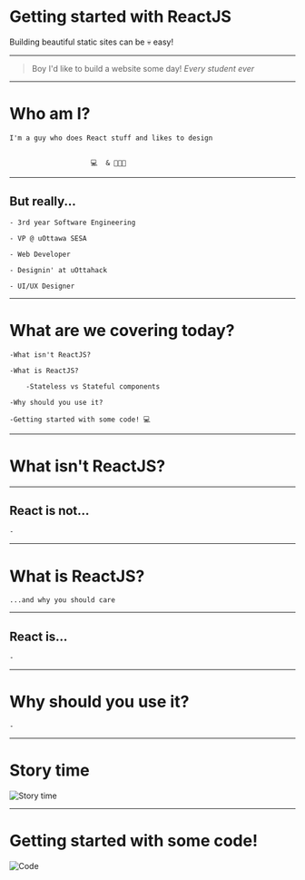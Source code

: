# Getting started with ReactJS

Building beautiful static sites can be 💀 easy! 

---

> Boy I'd like to build a website some day!
> <cite>Every student ever</cite>

---

# Who am I?

    I'm a guy who does React stuff and likes to design


                        💻  & 👨🏿‍🎨 

---

## But really...

    - 3rd year Software Engineering
  
    - VP @ uOttawa SESA
  
    - Web Developer
  
    - Designin' at uOttahack
  
    - UI/UX Designer

---

# What are we covering today?

    -What isn't ReactJS?

    -What is ReactJS?

        -Stateless vs Stateful components

    -Why should you use it?

    -Getting started with some code! 💻

---

# What isn't ReactJS?

---

## React is not...

    -

---


# What is ReactJS?

    ...and why you should care

---

## React is...

    -

---

# Why should you use it?

    -

---

# Story time
![Story time](https://media.giphy.com/media/IoQETeY2ue5bi/giphy.gif)

---

# Getting started with some code!


![Code](https://www.dropbox.com/s/3s7sefkgutwulqk/carbon-1.png?raw=1)

